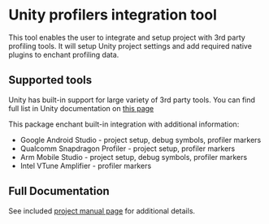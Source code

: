 # Unity profilers integration tool
This tool enables the user to integrate and setup project with 3rd party profiling tools. It will setup Unity project settings and add required native plugins to enchant profiling data.

## Supported tools
Unity has built-in support for large variety of 3rd party tools.
You can find full list in Unity documentation on [this page](https://unity3d.com/ru/learn/tutorials/topics/best-practices/third-party-profiler)

This package enchant built-in integration with additional information:
* Google Android Studio - project setup, debug symbols, profiler markers
* Qualcomm Snapdragon Profiler - project setup, profiler markers
* Arm Mobile Studio - project setup, debug symbols, profiler markers
* Intel VTune Amplifier - profiler markers

## Full Documentation
See included [project manual page](Documentation/com.unity.profilingtools.md) for additional details.
